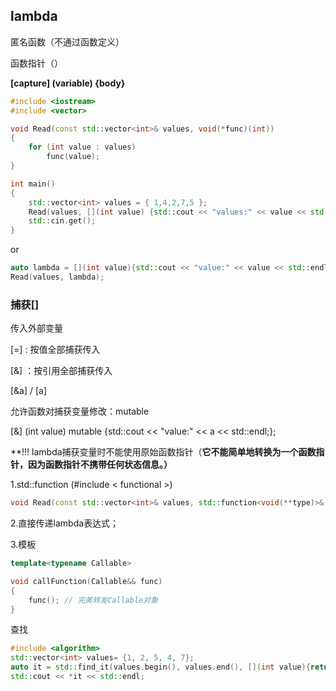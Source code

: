 ## lambda

匿名函数（不通过函数定义）

函数指针（）

**[capture] (variable) {body}**

```c++
#include <iostream>
#include <vector>

void Read(const std::vector<int>& values, void(*func)(int))
{
    for (int value : values)
        func(value);
}

int main()
{
    std::vector<int> values = { 1,4,2,7,5 };
    Read(values, [](int value) {std::cout << "values:" << value << std::endl;});
    std::cin.get();
}
```

or

```c++
auto lambda = [](int value){std::cout << "value:" << value << std::endl;};
Read(values, lambda);
```

### 捕获[]

传入外部变量

[=] : 按值全部捕获传入 

[&] ：按引用全部捕获传入

[&a] / [a]

允许函数对捕获变量修改：mutable

[&] (int value) mutable {std::cout  <<  "value:" <<  a  <<  std::endl;};



**!!! lambda捕获变量时不能使用原始函数指针（**它不能简单地转换为一个函数指针，因为函数指针不携带任何状态信息。）**

1.std::function (#include < functional >)

```c++
void Read(const std::vector<int>& values, std::function<void(**type)>& func)
```

2.直接传递lambda表达式；

3.模板

```c++
template<typename Callable>

void callFunction(Callable&& func) 
{
    func(); // 完美转发Callable对象
}
```



查找

```c++
#include <algorithm>
std::vector<int> values= {1, 2, 5, 4, 7};
auto it = std::find_it(values.begin(), values.end(), [](int value){return value > 3;});
std::cout << *it << std::endl;
```



